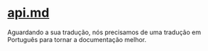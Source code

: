 # [api.md](/guide/api.md)

Aguardando a sua tradução, nós precisamos de uma tradução em Português para tornar a documentação melhor.
